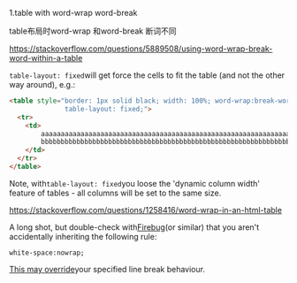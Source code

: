 1.table with word-wrap word-break

table布局时word-wrap 和word-break 断词不同

https://stackoverflow.com/questions/5889508/using-word-wrap-break-word-within-a-table

`table-layout: fixed`will get force the cells to fit the table (and not the other way around), e.g.:

```html
<table style="border: 1px solid black; width: 100%; word-wrap:break-word;
              table-layout: fixed;">
  <tr>
    <td>
        aaaaaaaaaaaaaaaaaaaaaaaaaaaaaaaaaaaaaaaaaaaaaaaaaaaaaaaaaaaaaaaa
        bbbbbbbbbbbbbbbbbbbbbbbbbbbbbbbbbbbbbbbbbbbbbbbbbbbbbbbbbbbbbbbb
    </td>
  </tr>
</table>
```

Note, with`table-layout: fixed`you loose the 'dynamic column width' feature of tables - all columns will be set to the same size.

https://stackoverflow.com/questions/1258416/word-wrap-in-an-html-table

A long shot, but double-check with[Firebug](http://en.wikipedia.org/wiki/Firebug_%28software%29)(or similar) that you aren't accidentally inheriting the following rule:

```
white-space:nowrap;
```

[This may override](http://www.w3schools.com/cssref/pr_text_white-space.asp)your specified line break behaviour.
